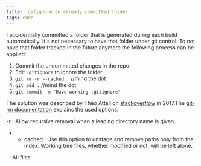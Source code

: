 ```yaml
---
title: .gitignore an already committed folder
tags: code
---
```

I accidentially committed a folder that is generated during each build automatically. It´s not necessary to have that folder under git control. To not have that folder tracked in the future anymore the following process can be applied:

1. Commit the uncommitted changes in the repo 
2. Edit `.gitignore` to ignore the folder
3. `git rm -r --cached .`  //mind the dot
5. `git add .`  //mind the dot
5. `git commit -m "Have working .gitignore"` 

The solution was described by Théo Attali on [stackoverflow](https://stackoverflow.com/a/43142955) in 2017.The [git-rm documentation](https://git-scm.com/docs/git-rm) explains the used options:

-r
: Allow recursive removal when a leading directory name is given.

- - cached
: Use this option to unstage and remove paths only from the index. Working tree files, whether modified or not, will be left alone.

.
: All files
